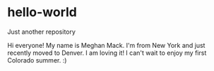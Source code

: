 # hello-world
Just another repository

Hi everyone! My name is Meghan Mack. I'm from New York and just recently moved to Denver. I am loving it! I can't wait to enjoy my first Colorado summer. :)
